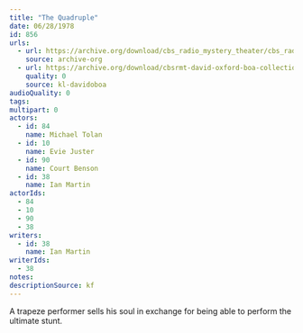 ```yaml
---
title: "The Quadruple"
date: 06/28/1978
id: 856
urls: 
  - url: https://archive.org/download/cbs_radio_mystery_theater/cbs_radio_mystery_theater-0851-0900.zip/cbs_radio_mystery_theater-0851-0900%2Fcbsrmt_0856_the_quadruple.mp3
    source: archive-org
  - url: https://archive.org/download/cbsrmt-david-oxford-boa-collection/CBSRMT-780628-0856-The-Quadruple-(128-48)_WBBM-JE-{BoA}.mp3
    quality: 0
    source: kl-davidoboa
audioQuality: 0
tags: 
multipart: 0
actors:  
  - id: 84
    name: Michael Tolan  
  - id: 10
    name: Evie Juster  
  - id: 90
    name: Court Benson  
  - id: 38
    name: Ian Martin
actorIds:  
  - 84  
  - 10  
  - 90  
  - 38
writers:  
  - id: 38
    name: Ian Martin
writerIds:  
  - 38
notes: 
descriptionSource: kf
---
```

A trapeze performer sells his soul in exchange for being able to perform the ultimate stunt.